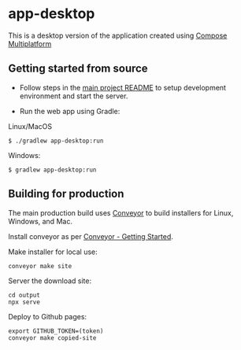 # app-desktop

This is a desktop version of the application created using [Compose Multiplatform](https://www.jetbrains.com/lp/compose-multiplatform/)

## Getting started from source

* Follow steps in the [main project README](../README.md#development-environment-setup) to setup development
  environment and start the server.

* Run the web app using Gradle:

Linux/MacOS
```
$ ./gradlew app-desktop:run
```
Windows:

```
$ gradlew app-desktop:run
```

## Building for production

The main production build uses [Conveyor](https://conveyor.hydraulic.dev/) to build installers for
Linux, Windows, and Mac.

Install conveyor as per [Conveyor - Getting Started](https://conveyor.hydraulic.dev/13.0/).

Make installer for local use:

```
conveyor make site
```

Server the download site:

```
cd output
npx serve
```

Deploy to Github pages:

```
export GITHUB_TOKEN=(token)
conveyor make copied-site
```
